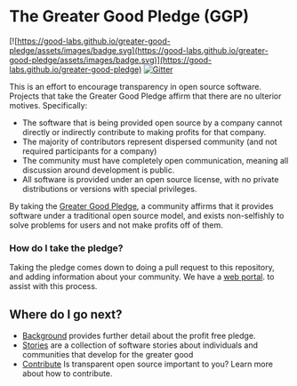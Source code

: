 # The Greater Good Pledge (GGP)

[![https://good-labs.github.io/greater-good-pledge/assets/images/badge.svg](https://good-labs.github.io/greater-good-pledge/assets/images/badge.svg)](https://good-labs.github.io/greater-good-pledge)
[![Gitter](https://badges.gitter.im/good-labs/community.svg)](https://gitter.im/good-labs/community?utm_source=badge&utm_medium=badge&utm_campaign=pr-badge)

This is an effort to encourage transparency in open source software.
Projects that take the Greater Good Pledge affirm that there are no
ulterior motives. Specifically:

 - The software that is being provided open source by a company cannot directly or indirectly contribute to making profits for that company.
 - The majority of contributors represent dispersed community (and not required participants for a company)
 - The community must have completely open communication, meaning all discussion around development is public.
 - All software is provided under an open source license, with no private distributions or versions with special privileges.

By taking the [Greater Good Pledge](https://good-labs.github.io/greater-good-pledge/), a community affirms that it provides software under a traditional
open source model, and exists non-selfishly to solve problems for users and
not make profits off of them.

### How do I take the pledge?

Taking the pledge comes down to doing a pull request to this repository,
and adding information about your community. We have a [web portal](https://good-labs.github.io/greater-good-pledge/).
to assist with this process.

## Where do I go next?

 - [Background](https://good-labs.github.io/greater-good-pledge/) provides further detail about the profit free pledge.
 - [Stories](stories) are a collection of software stories about individuals and communities that develop for the greater good
 - [Contribute](https://good-labs.github.io/contributing/) Is transparent open source important to you? Learn more about how to contribute.
